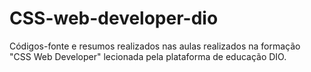 # CSS-web-developer-dio

Códigos-fonte e resumos realizados nas aulas realizados na formação "CSS Web Developer" lecionada pela plataforma de educação DIO.
